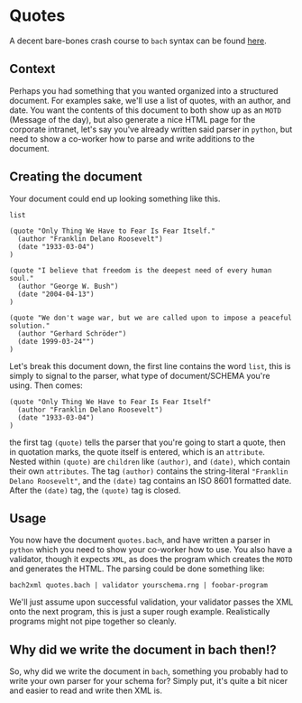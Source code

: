 # Quotes

A decent bare-bones crash course to `bach` syntax can be found
[here](https://github.com/tawesoft/bach).

## Context

Perhaps you had something that you wanted organized into a structured document.
For examples sake, we'll use a list of quotes, with an author, and date. You
want the contents of this document to both show up as an `MOTD` (Message of the
day), but also generate a nice HTML page for the corporate intranet, let's say
you've already written said parser in `python`, but need to show a co-worker
how to parse and write additions to the document.

## Creating the document

Your document could end up looking something like this.

```
list

(quote "Only Thing We Have to Fear Is Fear Itself."
  (author "Franklin Delano Roosevelt")
  (date "1933-03-04")
)

(quote "I believe that freedom is the deepest need of every human soul."
  (author "George W. Bush")
  (date "2004-04-13")
)

(quote "We don't wage war, but we are called upon to impose a peaceful solution."
  (author "Gerhard Schröder")
  (date 1999-03-24"")
)
```

Let's break this document down, the first line contains the word `list`, this is
simply to signal to the parser, what type of document/SCHEMA you're using. Then
comes:

```
(quote "Only Thing We Have to Fear Is Fear Itself"
  (author "Franklin Delano Roosevelt")
  (date "1933-03-04")
)
```

the first tag `(quote)` tells the parser that you're going to start a quote,
then in quotation marks, the quote itself is entered, which is an `attribute`.
Nested within `(quote)` are `children` like `(author)`, and `(date)`, which
contain their own `attributes`. The tag `(author)` contains the string-literal `"Franklin Delano Roosevelt"`, and the `(date)` tag contains an ISO 8601
formatted date. After the `(date)` tag, the `(quote)` tag is closed.

## Usage

You now have the document `quotes.bach`, and have written a parser in `python`
which you need to show your co-worker how to use. You also have a validator,
though it expects `XML`, as does the program which creates the `MOTD` and
generates the HTML. The parsing could be done something like:

``bach2xml quotes.bach | validator yourschema.rng | foobar-program``

We'll just assume upon successful validation, your validator passes the XML onto
the next program, this is just a super rough example. Realistically programs
might not pipe together so cleanly.

## Why did we write the document in bach then!?

So, why did we write the document in `bach`, something you probably had to write
your own parser for your schema for? Simply put, it's quite a bit nicer and
easier to read and write then XML is.
